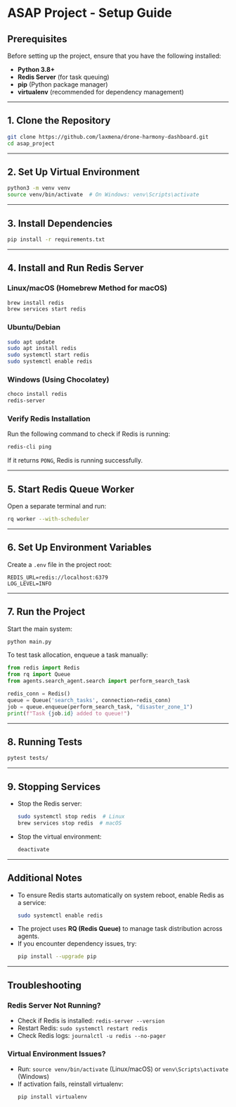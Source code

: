 # ASAP Project - Setup Guide

## Prerequisites
Before setting up the project, ensure that you have the following installed:
- **Python 3.8+**
- **Redis Server** (for task queuing)
- **pip** (Python package manager)
- **virtualenv** (recommended for dependency management)

---

## 1. Clone the Repository
```bash
git clone https://github.com/laxmena/drone-harmony-dashboard.git
cd asap_project
```

---

## 2. Set Up Virtual Environment
```bash
python3 -m venv venv
source venv/bin/activate  # On Windows: venv\Scripts\activate
```

---

## 3. Install Dependencies
```bash
pip install -r requirements.txt
```

---

## 4. Install and Run Redis Server
### **Linux/macOS (Homebrew Method for macOS)**
```bash
brew install redis
brew services start redis
```
### **Ubuntu/Debian**
```bash
sudo apt update
sudo apt install redis
sudo systemctl start redis
sudo systemctl enable redis
```
### **Windows (Using Chocolatey)**
```powershell
choco install redis
redis-server
```
### **Verify Redis Installation**
Run the following command to check if Redis is running:
```bash
redis-cli ping
```
If it returns `PONG`, Redis is running successfully.

---

## 5. Start Redis Queue Worker
Open a separate terminal and run:
```bash
rq worker --with-scheduler
```

---

## 6. Set Up Environment Variables
Create a `.env` file in the project root:
```env
REDIS_URL=redis://localhost:6379
LOG_LEVEL=INFO
```

---

## 7. Run the Project
Start the main system:
```bash
python main.py
```

To test task allocation, enqueue a task manually:
```python
from redis import Redis
from rq import Queue
from agents.search_agent.search import perform_search_task

redis_conn = Redis()
queue = Queue('search_tasks', connection=redis_conn)
job = queue.enqueue(perform_search_task, "disaster_zone_1")
print(f"Task {job.id} added to queue!")
```

---

## 8. Running Tests
```bash
pytest tests/
```

---

## 9. Stopping Services
- Stop the Redis server:
  ```bash
  sudo systemctl stop redis  # Linux
  brew services stop redis  # macOS
  ```
- Stop the virtual environment:
  ```bash
  deactivate
  ```

---

## Additional Notes
- To ensure Redis starts automatically on system reboot, enable Redis as a service:
  ```bash
  sudo systemctl enable redis
  ```
- The project uses **RQ (Redis Queue)** to manage task distribution across agents.
- If you encounter dependency issues, try:
  ```bash
  pip install --upgrade pip
  ```

---

## Troubleshooting
### **Redis Server Not Running?**
- Check if Redis is installed: `redis-server --version`
- Restart Redis: `sudo systemctl restart redis`
- Check Redis logs: `journalctl -u redis --no-pager`

### **Virtual Environment Issues?**
- Run: `source venv/bin/activate` (Linux/macOS) or `venv\Scripts\activate` (Windows)
- If activation fails, reinstall virtualenv:
  ```bash
  pip install virtualenv
  ```
